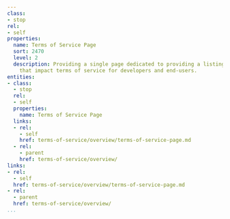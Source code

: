 ```yaml
---
class:
- stop
rel:
- self
properties:
  name: Terms of Service Page
  sort: 2470
  level: 2
  description: Providing a single page dedicated to providing a listing of elements
    that impact terms of service for developers and end-users.
entities:
- class:
  - stop
  rel:
  - self
  properties:
    name: Terms of Service Page
  links:
  - rel:
    - self
    href: terms-of-service/overview/terms-of-service-page.md
  - rel:
    - parent
    href: terms-of-service/overview/
links:
- rel:
  - self
  href: terms-of-service/overview/terms-of-service-page.md
- rel:
  - parent
  href: terms-of-service/overview/
...
```

